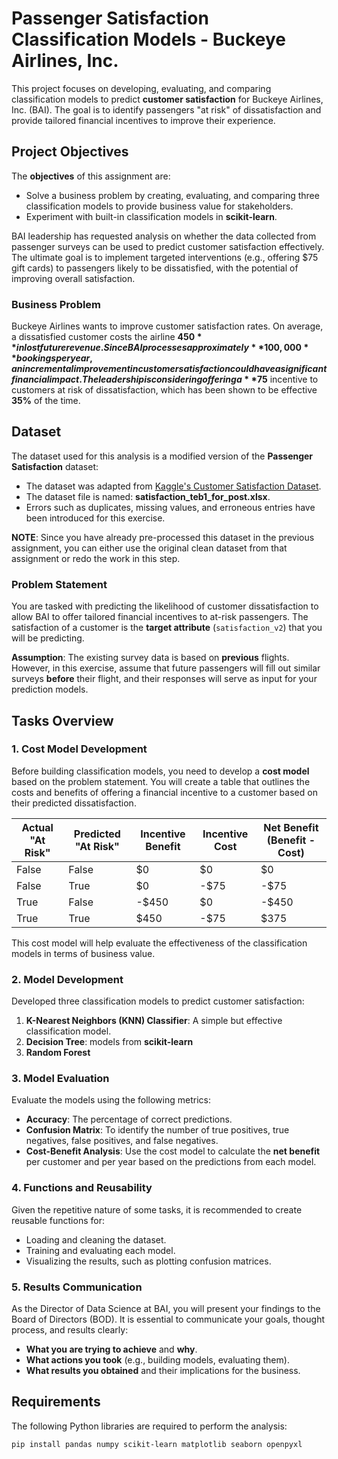 # Passenger Satisfaction Classification Models - Buckeye Airlines, Inc.

This project focuses on developing, evaluating, and comparing classification models to predict **customer satisfaction** for Buckeye Airlines, Inc. (BAI). The goal is to identify passengers "at risk" of dissatisfaction and provide tailored financial incentives to improve their experience.

## Project Objectives

The **objectives** of this assignment are:
- Solve a business problem by creating, evaluating, and comparing three classification models to provide business value for stakeholders.
- Experiment with built-in classification models in **scikit-learn**.
  
BAI leadership has requested analysis on whether the data collected from passenger surveys can be used to predict customer satisfaction effectively. The ultimate goal is to implement targeted interventions (e.g., offering $75 gift cards) to passengers likely to be dissatisfied, with the potential of improving overall satisfaction.

### Business Problem

Buckeye Airlines wants to improve customer satisfaction rates. On average, a dissatisfied customer costs the airline **$450** in lost future revenue. Since BAI processes approximately **100,000** bookings per year, an incremental improvement in customer satisfaction could have a significant financial impact. The leadership is considering offering a **$75** incentive to customers at risk of dissatisfaction, which has been shown to be effective **35%** of the time.

## Dataset

The dataset used for this analysis is a modified version of the **Passenger Satisfaction** dataset:
- The dataset was adapted from [Kaggle's Customer Satisfaction Dataset](https://www.kaggle.com/datasets/johndddddd/customer-satisfaction).
- The dataset file is named: **satisfaction_teb1_for_post.xlsx**.
- Errors such as duplicates, missing values, and erroneous entries have been introduced for this exercise.

**NOTE**: Since you have already pre-processed this dataset in the previous assignment, you can either use the original clean dataset from that assignment or redo the work in this step.

### Problem Statement

You are tasked with predicting the likelihood of customer dissatisfaction to allow BAI to offer tailored financial incentives to at-risk passengers. The satisfaction of a customer is the **target attribute** (`satisfaction_v2`) that you will be predicting.

**Assumption**: The existing survey data is based on **previous** flights. However, in this exercise, assume that future passengers will fill out similar surveys **before** their flight, and their responses will serve as input for your prediction models.

## Tasks Overview

### 1. Cost Model Development

Before building classification models, you need to develop a **cost model** based on the problem statement. You will create a table that outlines the costs and benefits of offering a financial incentive to a customer based on their predicted dissatisfaction.

| Actual "At Risk" | Predicted "At Risk" | Incentive Benefit | Incentive Cost | Net Benefit (Benefit - Cost) |
|------------------|---------------------|-------------------|----------------|-----------------------------|
| False            | False               | $0                | $0             | $0                          |
| False            | True                | $0                | -$75           | -$75                        |
| True             | False               | -$450             | $0             | -$450                       |
| True             | True                | $450              | -$75           | $375                        |

This cost model will help evaluate the effectiveness of the classification models in terms of business value.

### 2. Model Development

Developed three classification models to predict customer satisfaction:
1. **K-Nearest Neighbors (KNN) Classifier**: A simple but effective classification model.
2. **Decision Tree**:  models from **scikit-learn**
3. **Random Forest**

### 3. Model Evaluation

Evaluate the models using the following metrics:
- **Accuracy**: The percentage of correct predictions.
- **Confusion Matrix**: To identify the number of true positives, true negatives, false positives, and false negatives.
- **Cost-Benefit Analysis**: Use the cost model to calculate the **net benefit** per customer and per year based on the predictions from each model.
  
### 4. Functions and Reusability

Given the repetitive nature of some tasks, it is recommended to create reusable functions for:
- Loading and cleaning the dataset.
- Training and evaluating each model.
- Visualizing the results, such as plotting confusion matrices.

### 5. Results Communication

As the Director of Data Science at BAI, you will present your findings to the Board of Directors (BOD). It is essential to communicate your goals, thought process, and results clearly:
- **What you are trying to achieve** and **why**.
- **What actions you took** (e.g., building models, evaluating them).
- **What results you obtained** and their implications for the business.

## Requirements

The following Python libraries are required to perform the analysis:

```bash
pip install pandas numpy scikit-learn matplotlib seaborn openpyxl

